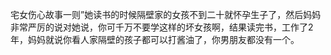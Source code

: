 宅女伤心故事一则”她读书的时候隔壁家的女孩不到二十就怀孕生子了，然后妈妈非常严厉的说对她说，你可千万不要学这样的坏女孩啊，结果读完书，工作了2年，妈妈就说你看人家隔壁的孩子都可以打酱油了，你男朋友都没有一个。